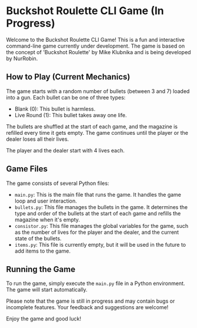 # Buckshot Roulette CLI Game (In Progress)

Welcome to the Buckshot Roulette CLI Game! This is a fun and interactive command-line game currently under development. The game is based on the concept of 'Buckshot Roulette' by Mike Klubnika and is being developed by NurRobin.

## How to Play (Current Mechanics)

The game starts with a random number of bullets (between 3 and 7) loaded into a gun. Each bullet can be one of three types:

- Blank (0): This bullet is harmless.
- Live Round (1): This bullet takes away one life.

The bullets are shuffled at the start of each game, and the magazine is refilled every time it gets empty. The game continues until the player or the dealer loses all their lives.

The player and the dealer start with 4 lives each. 

## Game Files

The game consists of several Python files:

- `main.py`: This is the main file that runs the game. It handles the game loop and user interaction.
- `bullets.py`: This file manages the bullets in the game. It determines the type and order of the bullets at the start of each game and refills the magazine when it's empty.
- `consistor.py`: This file manages the global variables for the game, such as the number of lives for the player and the dealer, and the current state of the bullets.
- `items.py`: This file is currently empty, but it will be used in the future to add items to the game.

## Running the Game

To run the game, simply execute the `main.py` file in a Python environment. The game will start automatically.

Please note that the game is still in progress and may contain bugs or incomplete features. Your feedback and suggestions are welcome!

Enjoy the game and good luck!